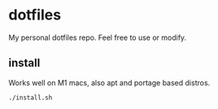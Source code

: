 # dotfiles

My personal dotfiles repo. Feel free to use or modify.

## install

Works well on M1 macs, also apt and portage based distros.

```sh
./install.sh
```
